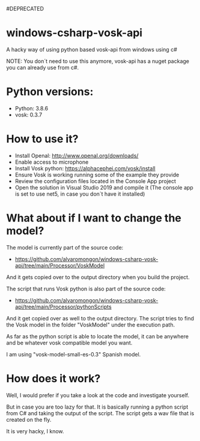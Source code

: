 #DEPRECATED

# windows-csharp-vosk-api
A hacky way of using python based vosk-api from windows using c#

NOTE: You don´t need to use this anymore, vosk-api has a nuget package you can already use from c#.

# Python versions:
- Python: 3.8.6
- vosk: 0.3.7

# How to use it?

- Install Openal: http://www.openal.org/downloads/
- Enable access to microphone
- Install Vosk python: https://alphacephei.com/vosk/install
- Ensure Vosk is working running some of the example they provide
- Review the configuration files located in the Console App project
- Open the solution in Visual Studio 2019 and compile it (The console app is set to use net5, in case you don´t have it installed) 

# What about if I want to change the model?

The model is currently part of the source code:
- https://github.com/alvaromongon/windows-csharp-vosk-api/tree/main/Processor/VoskModel

And it gets copied over to the output directory when you build the project.

The script that runs Vosk python is also part of the source code:
- https://github.com/alvaromongon/windows-csharp-vosk-api/tree/main/Processor/pythonScripts

And it get copied over as well to the output directory.
The script tries to find the Vosk model in the folder "VoskModel" under the execution path.

As far as the python script is able to locate the model, it can be anywhere and be whatever vosk compatible model you want.

I am using "vosk-model-small-es-0.3" Spanish model.

# How does it work?

Well, I would prefer if you take a look at the code and investigate yourself. 

But in case you are too lazy for that. It is basically running a python script from C# and taking the output of the script. The script gets a wav file that is created on the fly.

It is very hacky, I know.
